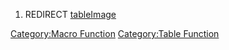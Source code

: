 1.  REDIRECT [tableImage](tableImage "wikilink")

[Category:Macro Function](Category:Macro_Function "wikilink")
[Category:Table Function](Category:Table_Function "wikilink")